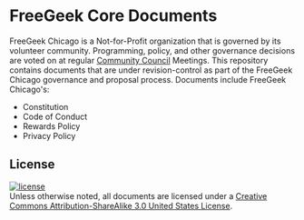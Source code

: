 FreeGeek Core Documents
========

FreeGeek Chicago is a Not-for-Profit organization that is governed by its volunteer community. Programming, policy, and other governance decisions are voted on at regular [Community Council](https://freegeekchicago.hackpad.com/AwARLapZ46O) Meetings. This repository contains documents that are under revision-control as part of the FreeGeek Chicago governance and proposal process. Documents include FreeGeek Chicago's:
  - Constitution
  - Code of Conduct
  - Rewards Policy
  - Privacy Policy

## License
[![license](http://i.creativecommons.org/l/by-sa/3.0/us/88x31.png "Creative Commons License")](http://creativecommons.org/licenses/by-sa/3.0/us/deed.en_US)  
Unless otherwise noted, all documents are licensed under a [Creative Commons Attribution-ShareAlike 3.0 United States License](http://creativecommons.org/licenses/by-sa/3.0/us/deed.en_US).

